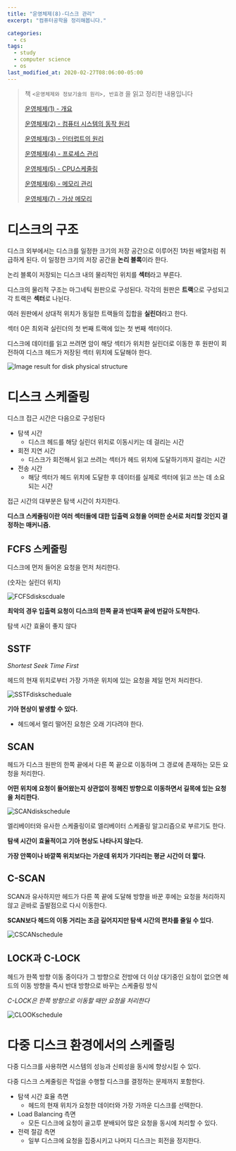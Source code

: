 ```yaml
---
title: "운영체제(8)-디스크 관리"
excerpt: "컴퓨터공학을 정리해봅니다."

categories:
  - cs
tags:
  - study
  - computer science
  - os
last_modified_at: 2020-02-27T08:06:00-05:00
---
```


> 책 `<운영체제와 정보기술의 원리>, 반효경` 을 읽고 정리한 내용입니다
>
> [운영체제(1) - 개요](/cs/OS_1)
>
> [운영체제(2) - 컴퓨터 시스템의 동작 원리](/cs/OS_2)
>
> [운영체제(3) - 인터럽트의 원리](/cs/OS_3)
>
> [운영체제(4) - 프로세스 관리](/cs/OS_4)
>
> [운영체제(5) - CPU스케줄링](/cs/OS_5)
>
> [운영체제(6) - 메모리 관리](/cs/OS_6)
>
> [운영체제(7) - 가상 메모리](/cs/OS_7)

# 디스크의 구조

디스크 외부에서는 디스크를 일정한 크기의 저장 공간으로 이루어진 1차원 배열처럼 취급하게 된다. 이 일정한 크기의 저장 공간을 **논리 블록**이라 한다.

논리 블록이 저장되는 디스크 내의 물리적인 위치를 **섹터**라고 부른다. 

디스크의 물리적 구조는 마그네틱 원판으로 구성된다. 각각의 원판은 **트랙**으로 구성되고 각 트랙은 **섹터**로 나뉜다.

여러 원판에서 상대적 위치가 동일한 트랙들의 집합을 **실린더**라고 한다.

섹터 0은 최외곽 실린더의 첫 번째 트랙에 있는 첫 번째 섹터이다.

디스크에 데이터를 읽고 쓰려면 암이 해당 섹터가 위치한 실린더로 이동한 후 원판이 회전하여 디스크 헤드가 저장된 섹터 위치에 도달해야 한다.

![Image result for disk physical structure](https://www.cs.uic.edu/~jbell/CourseNotes/OperatingSystems/images/Chapter10/10_01_DiskMechanism.jpg)

# 디스크 스케줄링

디스크 접근 시간은 다음으로 구성된다

- 탐색 시간
  - 디스크 헤드를 해당 실린더 위치로 이동시키는 데 걸리는 시간
- 회전 지연 시간
  - 디스크가 회전해서 읽고 쓰려는 섹터가 헤드 위치에 도달하기까지 걸리는 시간
- 전송 시간
  - 해당 섹터가 헤드 위치에 도달한 후 데이터를 실제로 섹터에 읽고 쓰는 데 소요되는 시간

접근 시간의 대부분은 탐색 시간이 차지한다.

**디스크 스케줄링이란 여러 섹터들에 대한 입출력 요청을 어떠한 순서로 처리할 것인지 결정하는 매커니즘.**

## FCFS 스케줄링

디스크에 먼저 들어온 요청을 먼저 처리한다.

(숫자는 실린더 위치)

![FCFSdiskscduale](https://wangwilly.github.io/willywangkaa/images/FCFSdiskscduale.png)

**최악의 경우 입출력 요청이 디스크의 한쪽 끝과 반대쪽 끝에 번갈아 도착한다.**

탐색 시간 효율이 좋지 않다

## SSTF

*Shortest Seek Time First*

헤드의 현재 위치로부터 가장 가까운 위치에 있는 요청을 제일 먼저 처리한다.

![SSTFdiskscheduale](https://wangwilly.github.io/willywangkaa/images/SSTFdiskscheduale.png)

**기아 현상이 발생할 수 있다.**

- 헤드에서 멀리 떨어진 요청은 오래 기다려야 한다.

## SCAN

헤드가 디스크 원판의 한쪽 끝에서 다른 쪽 끝으로 이동하며 그 경로에 존재하는 모든 요청을 처리한다.

**어떤 위치에 요청이 들어왔는지 상관없이 정헤진 방향으로 이동하면서 길목에 있는 요청을 처리한다.**

![SCANdiskschedule](https://wangwilly.github.io/willywangkaa/images/SCANdiskschedule.png)

엘리베이터와 유사한 스케줄링이로 엘리베이터 스케줄링 알고리즘으로 부르기도 한다.

**탐색 시간이 효율적이고 기아 현상도 나타나지 않는다.**

**가장 안쪽이나 바깥쪽 위치보다는 가운데 위치가 기다리는 평균 시간이 더 짧다.**

## C-SCAN

SCAN과 유사하지만 헤드가 다른 쪽 끝에 도달해 방향을 바꾼 후에는 요청을 처리하지 않고 곧바로 출발점으로 다시 이동한다. 

**SCAN보다 헤드의 이동 거리는 조금 길어지지만 탐색 시간의 편차를 줄일 수 있다.**

![CSCANschedule](https://wangwilly.github.io/willywangkaa/images/CSCANschedule.png)

## LOCK과 C-LOCK

헤드가 한쪽 방향 이동 중이다가 그 방향으로 전방에 더 이상 대기중인 요청이 없으면 헤드의 이동 방향을 즉시 반대 방향으로 바꾸는 스케줄링 방식

*C-LOCK은 한쪽 방향으로 이동할 때만 요청을 처리한다*

![CLOOKschedule](https://wangwilly.github.io/willywangkaa/images/CLOOKschedule.png)

# 다중 디스크 환경에서의 스케줄링

다중 디스크를 사용하면 시스템의 성능과 신뢰성을 동시에 향상시킬 수 있다.

다중 디스크 스케줄링은 작업을 수행할 디스크를 결정하는 문제까지 포함한다.

- 탐색 시간 효율 측면
  - 헤드의 현재 위치가 요청한 데이터와 가장 가까운 디스크를 선택한다.
- Load Balancing 측면
  - 모든 디스크에 요청이 골고루 분배되어 많은 요청을 동시에 처리할 수 있다.
- 전력 절감 측면
  - 일부 디스크에 요청을 집중시키고 나머지 디스크는 회전을 정지한다.